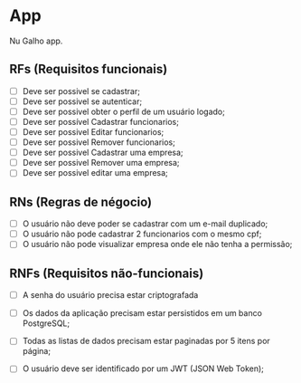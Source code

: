 # App

Nu Galho app.

## RFs (Requisitos funcionais)

- [ ] Deve ser possivel se cadastrar;
- [ ] Deve ser possivel se autenticar;
- [ ] Deve ser possivel obter o perfil de um usuário logado;
- [ ] Deve ser possível Cadastrar funcionarios;
- [ ] Deve ser possivel Editar funcionarios;
- [ ] Deve ser possivel Remover funcionarios;
- [ ] Deve ser possivel Cadastrar uma empresa;
- [ ] Deve ser possivel Remover uma empresa;
- [ ] Deve ser possivel editar uma empresa;

## RNs (Regras de négocio)

- [ ] O usuário não deve poder se cadastrar com um e-mail duplicado;
- [ ] O usuário não pode cadastrar 2 funcionarios com o mesmo cpf;
- [ ] O usuário não pode visualizar empresa onde ele não tenha a permissão;

## RNFs (Requisitos não-funcionais)

- [ ] A senha do usuário precisa estar criptografada
- [ ] Os dados da aplicação precisam estar persistidos em um banco PostgreSQL;
- [ ] Todas as listas de dados precisam estar paginadas por 5 itens por página;
- [ ] O usuário deve ser identificado por um JWT (JSON Web Token);

